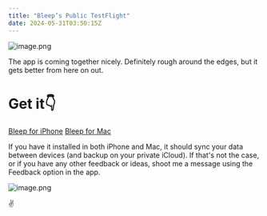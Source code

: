 ```yaml
---
title: "Bleep’s Public TestFlight"
date: 2024-05-31T03:50:15Z
---
```


![image.png](/blog-images/37447-1.png)

The app is coming together nicely. Definitely rough around the edges, but it gets better from here on out.

# Get it👇
[Bleep for iPhone](https://testflight.apple.com/join/h1yYMPCj)
[Bleep for Mac](https://testflight.apple.com/join/BX1BR1c0)

If you have it installed in both iPhone and Mac, it should sync your data between devices (and backup on your private iCloud). If that's not the case, or if you have any other feedback or ideas, shoot me a message using the Feedback option in the app.

![image.png](/blog-images/37447-2.png)

✌️
